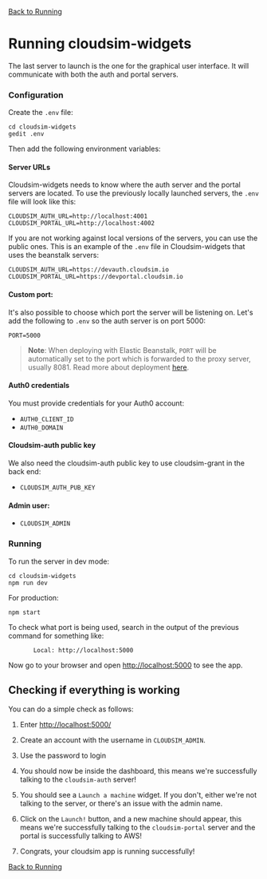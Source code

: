 [Back to Running](Running)

# Running cloudsim-widgets

The last server to launch is the one for the graphical user interface. It will
communicate with both the auth and portal servers.

### Configuration ###

Create the `.env` file:

    cd cloudsim-widgets
    gedit .env

Then add the following environment variables:

#### Server URLs

Cloudsim-widgets needs to know where the auth server and the portal servers are
located. To use the previously locally launched servers, the `.env` file will
look like this:

    CLOUDSIM_AUTH_URL=http://localhost:4001
    CLOUDSIM_PORTAL_URL=http://localhost:4002

If you are not working against local versions of the servers, you can use the public ones.
This is an example of the `.env` file in Cloudsim-widgets that uses the beanstalk servers:

    CLOUDSIM_AUTH_URL=https://devauth.cloudsim.io
    CLOUDSIM_PORTAL_URL=https://devportal.cloudsim.io

#### Custom port:

It's also possible to choose which port the server will be listening on. Let's add the
following to `.env` so the auth server is on port 5000:

    PORT=5000

> **Note**: When deploying with Elastic Beanstalk, `PORT` will be automatically set to
the port which is forwarded to the proxy server, usually 8081. Read more about
deployment [here](Deployment).

#### Auth0 credentials

You must provide credentials for your Auth0 account:

* `AUTH0_CLIENT_ID`
* `AUTH0_DOMAIN`

#### Cloudsim-auth public key

We also need the cloudsim-auth public key to use cloudsim-grant in the back end:

* `CLOUDSIM_AUTH_PUB_KEY`

#### Admin user:

* `CLOUDSIM_ADMIN`

### Running ###

To run the server in dev mode:

    cd cloudsim-widgets
    npm run dev

For production:

    npm start

To check what port is being used, search in the output of the previous
command for something like:

           Local: http://localhost:5000

Now go to your browser and open
[http://localhost:5000](http://localhost:5000) to see the app.

## Checking if everything is working ##

You can do a simple check as follows:

1. Enter [http://localhost:5000/](http://localhost:5000/)

1. Create an account with the username in `CLOUDSIM_ADMIN`.

1. Use the password to login

1. You should now be inside the dashboard, this means we're successfully talking
to the `cloudsim-auth` server!

1. You should see a `Launch a machine` widget. If you don't, either we're not
talking to the server, or there's an issue with the admin name.

1. Click on the `Launch!` button, and a new machine should appear, this means
we're successfully talking to the `cloudsim-portal` server and the portal is
successfully talking to AWS!

1. Congrats, your cloudsim app is running successfully!

[Back to Running](Running)
